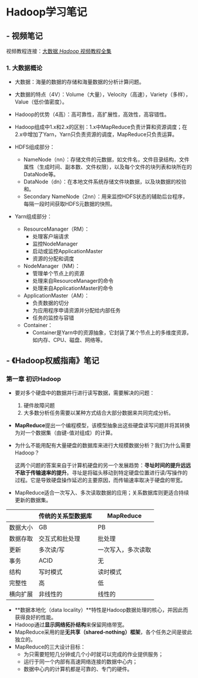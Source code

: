 # Hadoop学习笔记

## - 视频笔记

视频教程连接：[大数据 *Hadoop* 视频教程全集](https://www.bilibili.com/video/av48621769?from=search&seid=4231285428491059279)

### 1. 大数据概论

- 大数据：海量的数据的存储和海量数据的分析计算问题。

- 大数据的特点（4V）：Volume（大量），Velocity（高速），Variety（多样），Value（低价值密度）。
- Hadoop的优势（4高）：高可靠性，高扩展性，高效性，高容错性。
-  Hadoop组成中1.x和2.x的区别：1.x中MapReduce负责计算和资源调度；在2.x中增加了Yarn，Yarn只负责资源的调度，MapReduce只负责运算。
- HDFS组成部分：
  - NameNode（nn）：存储文件的元数据，如文件名，文件目录结构，文件属性（生成时间、副本数、文件权限），以及每个文件的块列表和块所在的DataNode等。
  - DataNode（dn）：在本地文件系统存储文件块数据，以及块数据的校验和。
  - Secondary NameNode（2nn）：用来监控HDFS状态的辅助后台程序，每隔一段时间获取HDFS元数据的快照。

- Yarn组成部分：
  - ResourceManager（RM）：
    - 处理客户端请求
    - 监控NodeManager
    - 启动或监控ApplicationMaster
    - 资源的分配和调度
  - NodeManager（NM）：
    - 管理单个节点上的资源
    - 处理来自ResourceManager的命令
    - 处理来自ApplicationMaster的命令
  - ApplicationMaster（AM）：
    - 负责数据的切分
    - 为应用程序申请资源并分配给内部任务
    - 任务的监控与容错
  - Container：
    - Container是Yarn中的资源抽象，它封装了某个节点上的多维度资源，如内存、CPU、磁盘、网络等。



## - 《Hadoop权威指南》笔记

### 第一章 初识Hadoop

- 要对多个硬盘中的数据并行进行读写数据，需要解决的问题：
  1. 硬件故障问题
  2. 大多数分析任务需要以某种方式结合大部分数据来共同完成分析。

- **MapReduce**提出一个编程模型，该模型抽象出这些硬盘读写问题并将其转换为对一个数据集（由键-值对组成）的计算。

- 为什么不能用配有大量硬盘的数据库来进行大规模数据分析？我们为什么需要Hadoop？

  这两个问题的答案来自于计算机硬盘的另一个发展趋势：**寻址时间的提升远远不敌于传输速率的提升**。寻址是将磁头移动到特定硬盘位置进行读/写操作的过程。它是导致硬盘操作延迟的主要原因，而传输速率取决于硬盘的带宽。

- MapReduce适合一次写入、多次读取数据的应用；关系数据库则更适合持续更新的数据集。

|          | 传统的关系型数据库 | MapReduce          |
| -------- | ------------------ | ------------------ |
| 数据大小 | GB                 | PB                 |
| 数据存取 | 交互式和批处理     | 批处理             |
| 更新     | 多次读/写          | 一次写入，多次读取 |
| 事务     | ACID               | 无                 |
| 结构     | 写时模式           | 读时模式           |
| 完整性   | 高                 | 低                 |
| 横向扩展 | 非线性的           | 线性的             |

- **数据本地化（data locality）**特性是Hadoop数据处理的核心，并因此而获得良好的性能。
- Hadoop通过**显示网络拓扑结构**来保留网络带宽。
- MapReduce采用的是**无共享（shared-nothing）框架**，各个任务之间是彼此独立的。
- MapReduce的三大设计目标：
  - 为只需要短短几分钟或几个小时就可以完成的作业提供服务；
  - 运行于同一个内部有高速网络连接的数据中心内；
  - 数据中心内的计算机都是可靠的、专门的硬件。

